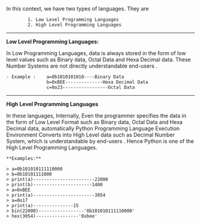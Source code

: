 In this context, we have two types of languages. They are

			1. Low Level Programming Languages
			2. High Level Programming Languages

---
**Low Level Programming Languages:**

In Low Programming Languages, data is always stored in the form of low level values such as Binary data, Octal Data and Hexa Decimal data. These Number Systems are not directly understandable end-users .

    - Example :    a=0b1010101010----Binary Data
                   b=0xBEE--------------Hexa Decimal Data
                   c=0o23-----------------Octal Data

---
**High Level Programming Languages**

In these languages, Internally, Even the programmer specifies the data in the form of Low Level Format such as Binary data, Octal Data and Hexa Decimal data, automatically Python Programming Language Execution Environment Converts into High Level data such as Decimal Number System, which is understandable by end-users .  Hence Python is one of the  High Level Programming Languages.

    **Examples:**

```
> a=0b101010111110000
> b=0b10101111000
> print(a)-----------------------22000
> print(b)----------------------1400
> a=0xBEE
> print(a)-----------------------3054
> a=0o17
> print(a)---------------15
> bin(22000)-----------------'0b101010111110000'
> hex(3054)----------------'0xbee'
```

